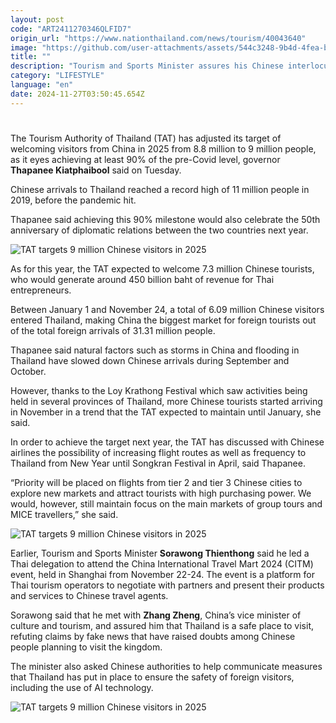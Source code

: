 ```yaml
---
layout: post
code: "ART2411270346QLFID7"
origin_url: "https://www.nationthailand.com/news/tourism/40043640"
image: "https://github.com/user-attachments/assets/544c3248-9b4d-4fea-b40f-e063e24c6322"
title: ""
description: "Tourism and Sports Minister assures his Chinese interlocuteur during meeting in Shanghai that Thailand is a safe place for visitors"
category: "LIFESTYLE"
language: "en"
date: 2024-11-27T03:50:45.654Z
---
```


# 









The Tourism Authority of Thailand (TAT) has adjusted its target of welcoming visitors from China in 2025 from 8.8 million to 9 million people, as it eyes achieving at least 90% of the pre-Covid level, governor **Thapanee Kiatphaibool** said on Tuesday.

Chinese arrivals to Thailand reached a record high of 11 million people in 2019, before the pandemic hit.

Thapanee said achieving this 90% milestone would also celebrate the 50th anniversary of diplomatic relations between the two countries next year.

  ![TAT targets 9 million Chinese visitors in 2025](https://github.com/user-attachments/assets/cbb59224-3647-4eed-a929-17fb9a02784e)

As for this year, the TAT expected to welcome 7.3 million Chinese tourists, who would generate around 450 billion baht of revenue for Thai entrepreneurs.

Between January 1 and November 24, a total of 6.09 million Chinese visitors entered Thailand, making China the biggest market for foreign tourists out of the total foreign arrivals of 31.31 million people.

Thapanee said natural factors such as storms in China and flooding in Thailand have slowed down Chinese arrivals during September and October.

However, thanks to the Loy Krathong Festival which saw activities being held in several provinces of Thailand, more Chinese tourists started arriving in November in a trend that the TAT expected to maintain until January, she said.

In order to achieve the target next year, the TAT has discussed with Chinese airlines the possibility of increasing flight routes as well as frequency to Thailand from New Year until Songkran Festival in April, said Thapanee.

“Priority will be placed on flights from tier 2 and tier 3 Chinese cities to explore new markets and attract tourists with high purchasing power. We would, however, still maintain focus on the main markets of group tours and MICE travellers,” she said.

  ![TAT targets 9 million Chinese visitors in 2025](https://github.com/user-attachments/assets/b1203272-23b2-4938-bf10-a9f7f1abae3a)

Earlier, Tourism and Sports Minister **Sorawong Thienthong** said he led a Thai delegation to attend the China International Travel Mart 2024 (CITM) event, held in Shanghai from November 22-24. The event is a platform for Thai tourism operators to negotiate with partners and present their products and services to Chinese travel agents.

Sorawong said that he met with **Zhang Zheng**, China’s vice minister of culture and tourism, and assured him that Thailand is a safe place to visit, refuting claims by fake news that have raised doubts among Chinese people planning to visit the kingdom.

The minister also asked Chinese authorities to help communicate measures that Thailand has put in place to ensure the safety of foreign visitors, including the use of AI technology.

  ![TAT targets 9 million Chinese visitors in 2025](https://github.com/user-attachments/assets/7f04229e-7f6f-4e7e-9f6f-5f4c1060fe18)